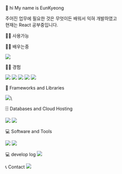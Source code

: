 
🤚 hi 
My name is EunKyeong  


주어진 업무에 필요한 것은 무엇이든 배워서 익혀 개발하였고 <br />
현재는 React 공부중입니다.


👨‍💻 사용가능

👨‍💻 배우는중

<img src="https://img.shields.io/badge/React-61DAFB?style=flat-square&logo=React&logoColor=black"/>

👨‍💻 경험


<img src="https://img.shields.io/badge/PHP-777BB4?style=flat-square&logo=php&logoColor=white"/>
<img src="https://img.shields.io/badge/java-007396?style=flat-square&logo=java&logoColor=white"/> 
<img src="https://img.shields.io/badge/html5-E34F26?style=flat-square&logo=html5&logoColor=white"> 
<img src="https://img.shields.io/badge/css3-1572B6?style=flat-square&logo=css3&logoColor=white"> 
<img src="https://img.shields.io/badge/javascript-F7DF1E?style=flat-square&logo=javascript&logoColor=black"> 



🧰 Frameworks and Libraries

<img src="https://img.shields.io/badge/bootstrap-7952B3?style=flat-square&logo=bootstrap&logoColor=white">\


🗄️ Databases and Cloud Hosting

<img src="https://img.shields.io/badge/mysql-4479A1?style=flat-square&logo=mysql&logoColor=white">  
<img src="https://img.shields.io/badge/MariaDB-003545?style=flat-square&logo=mariaDB&logoColor=white"/>

💻 Software and Tools

<img src="https://img.shields.io/badge/android Studio-3DDC84?style=flat-square&logo=android studio&logoColor=white">
<img src="https://img.shields.io/badge/Visual Studio Code-007ACC?style=flat-square&logo=Visual Studio Code&logoColor=white"/>


💻 develop log
<a href="https://velog.io/@bi-sz">
<img src="https://img.shields.io/badge/Velog-20c997?style=flat-square&logo=velog&logoColor=white"> 
</a>

📞 Contact 
<a href="mailto:wjdtjr9931@gmail.com">
<img src="https://img.shields.io/badge/Naver-EA4335?style=flat-square&logo=Naver&logoColor=white"> 
</a>

